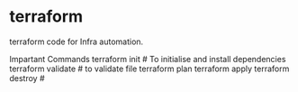 # terraform
terraform code for Infra automation.

Impartant Commands
terraform init # To initialise and install dependencies
terraform validate # to validate file
terraform plan 
terraform apply
terraform destroy # 
